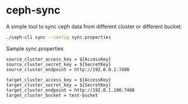 # ceph-sync
A simple tool to sync ceph data from different cluster or different bucket.

```bash
./ceph-cli sync --config sync.properties
```

Sample sync.properties
```
source_cluster_access_key = ${AccessKey}
source_cluster_secret_key = ${SecretKey}
source_cluster_endpoint = http://192.0.0.1:7480

target_cluster_access_key = ${AccessKey}
target_cluster_secret_key = ${SecretKey}
target_cluster_endpoint = http://192.0.1.100:7480
target_cluster_bucket = test-bucket
```